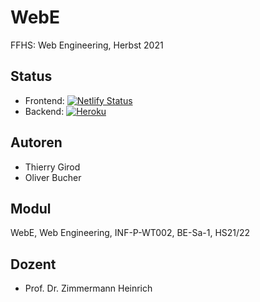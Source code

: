 # WebE
FFHS: Web Engineering, Herbst 2021

## Status

* Frontend: [![Netlify Status](https://api.netlify.com/api/v1/badges/f3b37833-f3dd-4ff0-8cff-df4725b49855/deploy-status)](https://app.netlify.com/sites/pensive-hopper-de434c/deploys)
* Backend: [![Heroku](https://heroku-badge.herokuapp.com/?app=level8)](https://dashboard.heroku.com/apps/level8)

## Autoren

* Thierry Girod
* Oliver Bucher

## Modul

WebE, Web Engineering, INF-P-WT002, BE-Sa-1, HS21/22

## Dozent

* Prof. Dr. Zimmermann Heinrich
